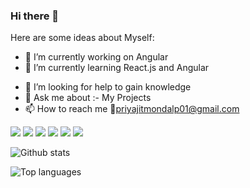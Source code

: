 ### Hi there 👋


<!-- **Priyajit102/Priyajit102** is a ✨ _special_ ✨ repository because its `README.md` (this file) appears on your GitHub profile. -->

Here are some ideas about Myself:

- 🔭 I’m currently working on Angular
- 🌱 I’m currently learning React.js and Angular
<!-- - 👯 I’m looking to collaborate on ... -->
- 🤔 I’m looking for help to gain knowledge
- 💬 Ask me about :- My Projects
- 📫 How to reach me 📧priyajitmondalp01@gmail.com
<!-- - 😄 Pronouns: ...
- ⚡ Fun fact: ... -->

<img src="https://img.shields.io/badge/-HTML-e34f26?logo=html5&logoColor=fff"> <img src="https://img.shields.io/badge/-CSS-1572B6?logo=css3&logoColor=fff"> <img src="https://img.shields.io/badge/-REACT-61DAFB?logo=React&logoColor=fff"> <img src="https://img.shields.io/badge/-Node.js-339933?logo=Node&logoColor=fff"> <img src="https://img.shields.io/badge/-MongoDb-47A248?logo=Mongodb&logoColor=fff"> <img src="https://img.shields.io/badge/-ANGULAR-339933?logo=Node&logoColor=fff">


![Github stats](https://github-readme-stats.vercel.app/api?username=Priyajit102&count_private=true&show_icons=true&theme=radical)

![Top languages](https://github-readme-stats.vercel.app/api/top-langs/?username=PRIYAJIT102&show_icons=true&theme=radical)


